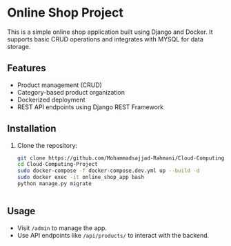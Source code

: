 # Online Shop Project

This is a simple online shop application built using Django and Docker. It supports basic CRUD operations and integrates with MYSQL for data storage.

## Features

- Product management (CRUD)
- Category-based product organization
- Dockerized deployment
- REST API endpoints using Django REST Framework

## Installation

1. Clone the repository:
   ```bash
   git clone https://github.com/Mohammadsajjad-Rahmani/Cloud-Computing-Project.git
   cd Cloud-Computing-Project
   sudo docker-compose -f docker-compose.dev.yml up --build -d
   sudo docker exec -it online_shop_app bash
   python manage.py migrate



## Usage

- Visit `/admin` to manage the app.
- Use API endpoints like `/api/products/` to interact with the backend.
